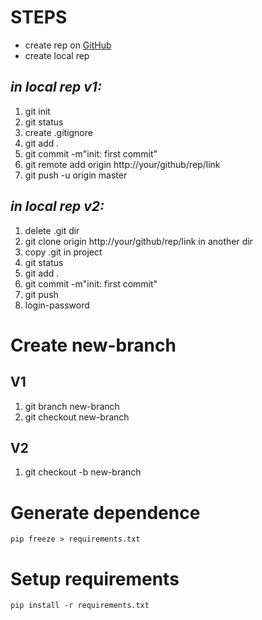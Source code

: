 # **STEPS**
 * create rep on [GitHub](https://github.com/)
 * create local rep
## *in local rep v1:*
1. git init
2. git status
3. create .gitignore
4. git add .
5. git commit -m"init: first commit"
6. git remote add origin http://your/github/rep/link
7. git push -u origin master

## *in local rep v2:*
1. delete .git dir
2. git clone origin http://your/github/rep/link in another dir
3. copy .git in project
4. git status
5. git add .
6. git commit -m"init: first commit"
7. git push
8. login-password

# **Create new-branch**
## **V1**
1. git branch new-branch
2. git checkout new-branch
## **V2**
1. git checkout -b new-branch

# **Generate dependence**

```
pip freeze > requirements.txt
```
# **Setup requirements**

```
pip install -r requirements.txt 
```
